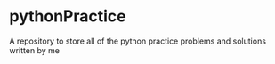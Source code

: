# pythonPractice
A repository to store all of the python practice problems and solutions written by me
